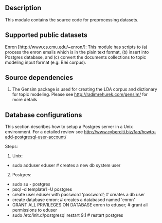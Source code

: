 Description
------------

This module contains the source code for preprocessing datasets. 


Supported public datasets 
-------------------------
Enron [http://www.cs.cmu.edu/~enron/]: This module has scripts to (a) process the enron emails which is in the plain text format, (b) insert into Postgres database, and (c) convert the documents collections to topic modeling input format (e.g. Blei corpus). 



Source dependencies
--------------------

1. The Gensim package is used for creating the LDA corpus and dictionary for topic modeling. Please see http://radimrehurek.com/gensim/ for more details 



Database configurations 
------------------------

This section describes how to setup a Postgres server in a Unix environment. For a detailed review see http://www.cyberciti.biz/faq/howto-add-postgresql-user-account/

Steps: 

1. Unix: 
  - sudo adduser eduser # creates a new db system user 

2. Postgres:  
  - sudo su - postgres 
  - psql -d template1 -U postgres
  - create user eduser with password ‘password’; # creates a db user 
  - create database enron; # creates a databased named 'enron'
  - GRANT ALL PRIVILEGES ON DATABASE enron to eduser; # grant all permissions to eduser 
  - sudo /etc/init.d/postgresql restart 9.1 # restart postgres 

